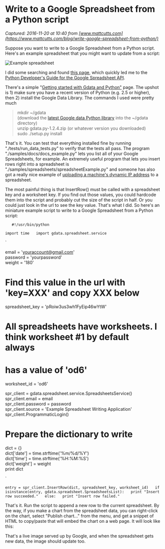 # Write to a Google Spreadsheet from a Python script

_Captured: 2016-11-20 at 10:40 from [www.mattcutts.com](https://www.mattcutts.com/blog/write-google-spreadsheet-from-python/)_

Suppose you want to write to a Google Spreadsheet from a Python script. Here's an example spreadsheet that you might want to update from a script:

![Example spreadsheet](http://www.mattcutts.com/images/write-to-spreadsheet.png)

I did some searching and found [this page](http://james-says.blogspot.com/2007/07/beginners-guide-for-google-spreadsheet.html), which quickly led me to the [Python Developer's Guide for the Google Spreadsheet API](http://code.google.com/apis/spreadsheets/docs/1.0/developers_guide_python.html).

There's a simple "[Getting started with Gdata and Python"](http://code.google.com/apis/gdata/articles/python_client_lib.html) page. The upshot is 1) make sure you have a recent version of Python (e.g. 2.5 or higher), then 2) install the Google Data Library. The commands I used were pretty much

> mkdir ~/gdata  
(download the [latest Google data Python library](http://code.google.com/p/gdata-python-client/downloads/list) into the ~/gdata directory)  
unzip gdata.py-1.2.4.zip (or whatever version you downloaded)  
sudo ./setup.py install 

That's it. You can test that everything installed fine by running "./tests/run_data_tests.py" to verify that the tests all pass. The program "./samples/docs/docs_example.py" lets you list all of your Google Spreadsheets, for example. An extremely useful program that lets you insert rows right into a spreadsheet is "./samples/spreadsheets/spreadsheetExample.py" and someone has also got a really nice example of [uploading a machine's dynamic IP address](http://ubuntuforums.org/showthread.php?t=1011105) to a spreadsheet.

The most painful thing is that InsertRow() must be called with a spreadsheet key and a worksheet key. If you find out those values, you could hardcode them into the script and probably cut the size of the script in half. Or you could just look in the url to see the key value. That's what I did. So here's an miniature example script to write to a Google Spreadsheet from a Python script:

`  
#!/usr/bin/python`

`import time  
import gdata.spreadsheet.service`

`

email = 'youraccount@gmail.com'  
password = 'yourpassword'  
weight = '180'  
# Find this value in the url with 'key=XXX' and copy XXX below  
spreadsheet_key = 'pRoiw3us3wh1FyEip46wYtW'  
# All spreadsheets have worksheets. I think worksheet #1 by default always  
# has a value of 'od6'  
worksheet_id = 'od6'

spr_client = gdata.spreadsheet.service.SpreadsheetsService()  
spr_client.email = email  
spr_client.password = password  
spr_client.source = 'Example Spreadsheet Writing Application'  
spr_client.ProgrammaticLogin()

# Prepare the dictionary to write  
dict = {}  
dict['date'] = time.strftime('%m/%d/%Y')  
dict['time'] = time.strftime('%H:%M:%S')  
dict['weight'] = weight  
print dict

`

`entry = spr_client.InsertRow(dict, spreadsheet_key, worksheet_id)  
if isinstance(entry, gdata.spreadsheet.SpreadsheetsList):  
  print "Insert row succeeded."  
else:  
  print "Insert row failed."  
`

That's it. Run the script to append a new row to the current spreadsheet. By the way, if you make a chart from the spreadsheet data, you can right-click on the chart, select "Publish chart…" from the menu, and get a snippet of HTML to copy/paste that will embed the chart on a web page. It will look like this:

That's a live image served up by Google, and when the spreadsheet gets new data, the image should update too.
